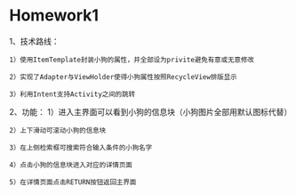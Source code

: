 # Homework1

1、技术路线：

    1）使用ItemTemplate封装小狗的属性，并全部设为privite避免有意或无意修改
    
    2）实现了Adapter与ViewHolder使得小狗属性按照RecycleView排版显示
    
    3）利用Intent支持Activity之间的跳转
    
2、功能：
    1）进入主界面可以看到小狗的信息块（小狗图片全部用默认图标代替）
    
    2）上下滑动可滚动小狗的信息块
    
    3）在上侧检索框可搜索符合输入条件的小狗名字
    
    4）点击小狗的信息块进入对应的详情页面
    
    5）在详情页面点击RETURN按钮返回主界面
